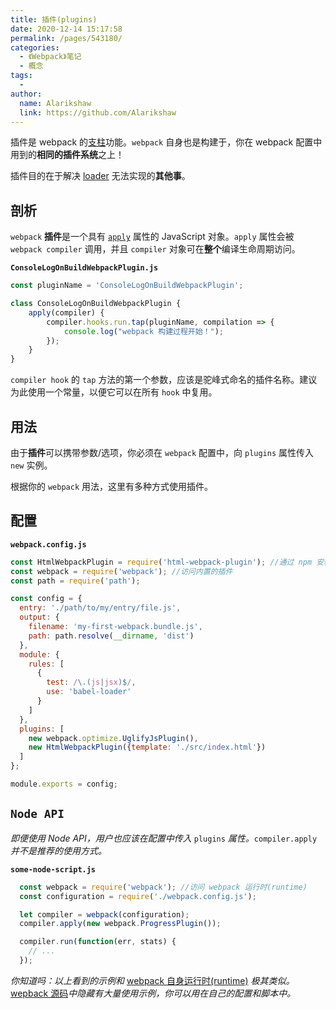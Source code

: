 ```yaml
---
title: 插件(plugins)
date: 2020-12-14 15:17:58
permalink: /pages/543180/
categories:
  - 《Webpack》笔记
  - 概念
tags:
  - 
author: 
  name: Alarikshaw
  link: https://github.com/Alarikshaw
---
```


插件是 webpack 的[支柱](https://github.com/webpack/tapable)功能。`webpack` 自身也是构建于，你在 webpack 配置中用到的**相同的插件系统**之上！

插件目的在于解决 [loader](https://www.webpackjs.com/concepts/loaders) 无法实现的**其他事**。

## 剖析

`webpack` **插件**是一个具有 [`apply`](https://developer.mozilla.org/en-US/docs/Web/JavaScript/Reference/Global_Objects/Function/apply) 属性的 JavaScript 对象。`apply` 属性会被 `webpack compiler` 调用，并且 `compiler` 对象可在**整个**编译生命周期访问。

**`ConsoleLogOnBuildWebpackPlugin.js`**

```js
const pluginName = 'ConsoleLogOnBuildWebpackPlugin';

class ConsoleLogOnBuildWebpackPlugin {
    apply(compiler) {
        compiler.hooks.run.tap(pluginName, compilation => {
            console.log("webpack 构建过程开始！");
        });
    }
}
```

`compiler hook` 的 `tap` 方法的第一个参数，应该是驼峰式命名的插件名称。建议为此使用一个常量，以便它可以在所有 `hook` 中复用。

## 用法

由于**插件**可以携带参数/选项，你必须在 `webpack` 配置中，向 `plugins` 属性传入 `new` 实例。

根据你的 `webpack` 用法，这里有多种方式使用插件。

## 配置

**`webpack.config.js`**

```js
const HtmlWebpackPlugin = require('html-webpack-plugin'); //通过 npm 安装
const webpack = require('webpack'); //访问内置的插件
const path = require('path');

const config = {
  entry: './path/to/my/entry/file.js',
  output: {
    filename: 'my-first-webpack.bundle.js',
    path: path.resolve(__dirname, 'dist')
  },
  module: {
    rules: [
      {
        test: /\.(js|jsx)$/,
        use: 'babel-loader'
      }
    ]
  },
  plugins: [
    new webpack.optimize.UglifyJsPlugin(),
    new HtmlWebpackPlugin({template: './src/index.html'})
  ]
};

module.exports = config;
```

## `Node API`

*即便使用 Node API，用户也应该在配置中传入* `plugins` *属性。*`compiler.apply` *并不是推荐的使用方式。*

**`some-node-script.js`**

```javascript
  const webpack = require('webpack'); //访问 webpack 运行时(runtime)
  const configuration = require('./webpack.config.js');

  let compiler = webpack(configuration);
  compiler.apply(new webpack.ProgressPlugin());

  compiler.run(function(err, stats) {
    // ...
  });
```

*你知道吗：以上看到的示例和* [webpack 自身运行时(runtime)](https://github.com/webpack/webpack/blob/e7087ffeda7fa37dfe2ca70b5593c6e899629a2c/bin/webpack.js#L290-L292) *极其类似。*[wepback 源码](https://github.com/webpack/webpack)*中隐藏有大量使用示例，你可以用在自己的配置和脚本中。*

